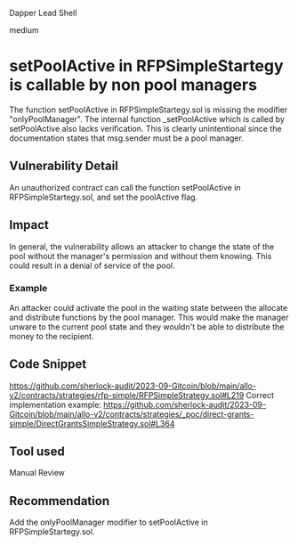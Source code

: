 Dapper Lead Shell

medium

# setPoolActive in RFPSimpleStartegy is callable by non pool managers

The function setPoolActive in RFPSimpleStartegy.sol is missing the modifier "onlyPoolManager". The internal function _setPoolActive which is called by setPoolActive also lacks verification.
This is clearly unintentional since the documentation states that msg.sender must be a pool manager.

## Vulnerability Detail

An unauthorized contract can call the function setPoolActive in RFPSimpleStartegy.sol, and set the poolActive flag. 

## Impact

In general, the vulnerability allows an attacker to change the state of the pool without the manager's permission and without them knowing. This could result in a denial of service of the pool.

### Example

An attacker could activate the pool in the waiting state between the allocate and distribute functions by the pool manager. This would make the manager unware to the current pool state and they wouldn't be able to distribute the money to the recipient.

## Code Snippet

https://github.com/sherlock-audit/2023-09-Gitcoin/blob/main/allo-v2/contracts/strategies/rfp-simple/RFPSimpleStrategy.sol#L219
Correct implementation example: https://github.com/sherlock-audit/2023-09-Gitcoin/blob/main/allo-v2/contracts/strategies/_poc/direct-grants-simple/DirectGrantsSimpleStrategy.sol#L364

## Tool used

Manual Review

## Recommendation

Add the onlyPoolManager modifier to setPoolActive in RFPSimpleStartegy.sol.